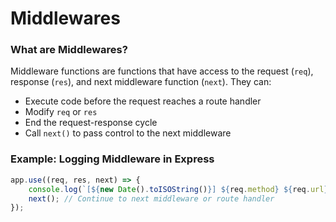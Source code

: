 # Middlewares

### What are Middlewares?

Middleware functions are functions that have access to the request (`req`), response (`res`), and next middleware function (`next`). They can:

- Execute code before the request reaches a route handler
- Modify `req` or `res`
- End the request-response cycle
- Call `next()` to pass control to the next middleware

### Example: Logging Middleware in Express

```js
app.use((req, res, next) => {
	console.log(`[${new Date().toISOString()}] ${req.method} ${req.url}`);
	next(); // Continue to next middleware or route handler
});
```
